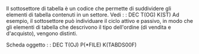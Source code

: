 Il sottosettore di tabella è un codice che permette di suddividere gli elementi di tabella contenuti in un settore.
Vedi
 :  : DEC T(OG) K(ST)
Ad esempio, il sottosettore può individuare il ciclo attivo e passivo, in modo che gli elementi di tabella che  descrivono il tipo dell'ordine (di vendita e d'acquisto), vengono distinti.

Scheda oggetto
 :  : DEC T(OJ) P(*FILE) K(TABDS00F)
